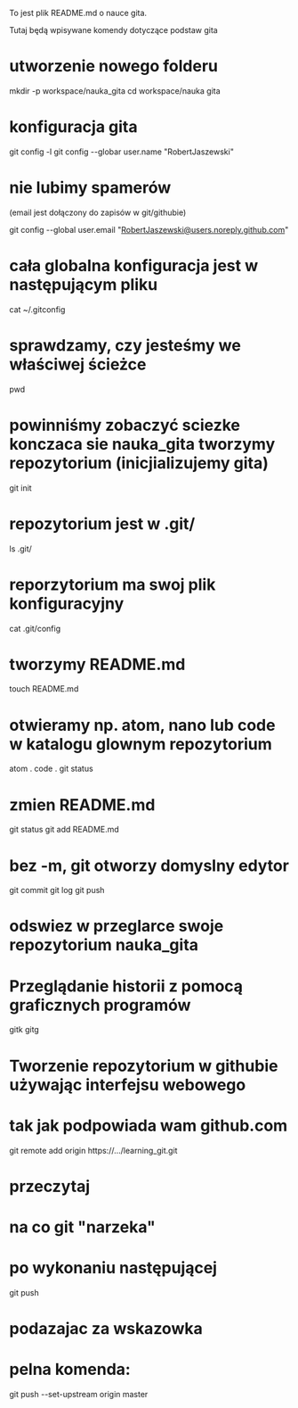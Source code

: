 To jest plik README.md o nauce gita.

Tutaj będą wpisywane komendy dotyczące podstaw gita

# utworzenie nowego folderu
mkdir -p workspace/nauka_gita cd workspace/nauka gita

# konfiguracja gita
git config -l git config --globar user.name "RobertJaszewski"

# nie lubimy spamerów
(email jest dołączony do zapisów w git/githubie)

git config --global user.email "RobertJaszewski@users.noreply.github.com"

# cała globalna konfiguracja jest w następującym pliku
cat ~/.gitconfig

# sprawdzamy, czy jesteśmy we właściwej ścieżce
pwd

# powinniśmy zobaczyć sciezke konczaca sie nauka_gita tworzymy repozytorium (inicjializujemy gita)
git init

# repozytorium jest w .git/
ls .git/

# reporzytorium ma swoj plik konfiguracyjny
cat .git/config

# tworzymy README.md
touch README.md

# otwieramy np. atom, nano lub code w katalogu glownym repozytorium
atom . code . git status

# zmien README.md
git status git add README.md

# bez -m, git otworzy domyslny edytor
git commit git log git push

# odswiez w przeglarce swoje repozytorium nauka_gita

# Przeglądanie historii z pomocą graficznych programów
gitk
gitg

# Tworzenie repozytorium w githubie używając interfejsu webowego 

# tak jak podpowiada wam github.com
git remote add origin https://.../learning_git.git

# **przeczytaj**
# na co git "narzeka"
# po wykonaniu następującej
git push

# podazajac za wskazowka
# pelna komenda:
git push --set-upstream origin master
